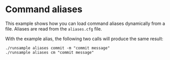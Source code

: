 # Command aliases

This example shows how you can load command aliases dynamically from a
file. Aliases are read from the `aliases.cfg` file.

With the example alias, the following two calls will produce the same
result:

```
./runsample aliases commit -m "commit message"
./runsample aliases cm "commit message"
```
